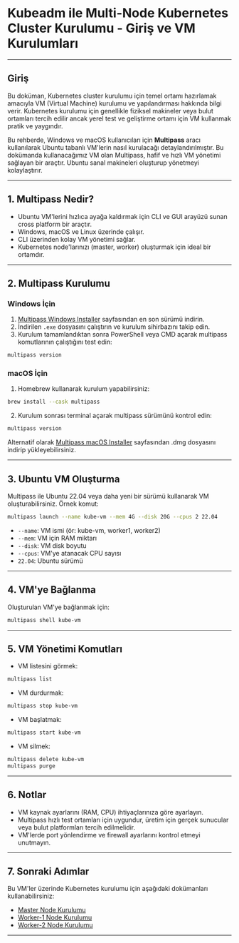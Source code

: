 # Kubeadm ile Multi-Node Kubernetes Cluster Kurulumu - Giriş ve VM Kurulumları

---

## Giriş

Bu doküman, Kubernetes cluster kurulumu için temel ortamı hazırlamak amacıyla VM (Virtual Machine) kurulumu ve yapılandırması hakkında bilgi verir. Kubernetes kurulumu için genellikle fiziksel makineler veya bulut ortamları tercih edilir ancak yerel test ve geliştirme ortamı için VM kullanmak pratik ve yaygındır.  

Bu rehberde, Windows ve macOS kullanıcıları için **Multipass** aracı kullanılarak Ubuntu tabanlı VM'lerin nasıl kurulacağı detaylandırılmıştır. Bu dokümanda kullanacağımız VM olan Multipass, hafif ve hızlı VM yönetimi sağlayan bir araçtır. Ubuntu sanal makineleri oluşturup yönetmeyi kolaylaştırır.

---

## 1. Multipass Nedir?

- Ubuntu VM'lerini hızlıca ayağa kaldırmak için CLI ve GUI arayüzü sunan cross platform bir araçtır.
- Windows, macOS ve Linux üzerinde çalışır.
- CLI üzerinden kolay VM yönetimi sağlar.
- Kubernetes node'larınızı (master, worker) oluşturmak için ideal bir ortamdır.

---

## 2. Multipass Kurulumu

### Windows İçin

1. [Multipass Windows Installer](https://github.com/canonical/multipass/releases/latest) sayfasından en son sürümü indirin.  
2. İndirilen `.exe` dosyasını çalıştırın ve kurulum sihirbazını takip edin.  
3. Kurulum tamamlandıktan sonra PowerShell veya CMD açarak multipass komutlarının çalıştığını test edin:

```powershell
multipass version
```

### macOS İçin

1. Homebrew kullanarak kurulum yapabilirsiniz:

```bash
brew install --cask multipass
```

2. Kurulum sonrası terminal açarak multipass sürümünü kontrol edin:

```bash
multipass version
```

Alternatif olarak [Multipass macOS Installer](https://github.com/canonical/multipass/releases/latest) sayfasından .dmg dosyasını indirip yükleyebilirsiniz.

---

## 3. Ubuntu VM Oluşturma

Multipass ile Ubuntu 22.04 veya daha yeni bir sürümü kullanarak VM oluşturabilirsiniz. Örnek komut:

```bash
multipass launch --name kube-vm --mem 4G --disk 20G --cpus 2 22.04
```

- `--name`: VM ismi (ör: kube-vm, worker1, worker2)  
- `--mem`: VM için RAM miktarı  
- `--disk`: VM disk boyutu  
- `--cpus`: VM'ye atanacak CPU sayısı  
- `22.04`: Ubuntu sürümü  

---

## 4. VM'ye Bağlanma

Oluşturulan VM'ye bağlanmak için:

```bash
multipass shell kube-vm
```

---

## 5. VM Yönetimi Komutları

- VM listesini görmek:

```bash
multipass list
```

- VM durdurmak:

```bash
multipass stop kube-vm
```

- VM başlatmak:

```bash
multipass start kube-vm
```

- VM silmek:

```bash
multipass delete kube-vm
multipass purge
```

---

## 6. Notlar

- VM kaynak ayarlarını (RAM, CPU) ihtiyaçlarınıza göre ayarlayın.  
- Multipass hızlı test ortamları için uygundur, üretim için gerçek sunucular veya bulut platformları tercih edilmelidir.  
- VM'lerde port yönlendirme ve firewall ayarlarını kontrol etmeyi unutmayın.



---

## 7. Sonraki Adımlar

Bu VM'ler üzerinde Kubernetes kurulumu için aşağıdaki dokümanları kullanabilirsiniz:

- [Master Node Kurulumu](./master-node-setup/README.md)  
- [Worker-1 Node Kurulumu](./worker-1-node-setup/README.md)  
- [Worker-2 Node Kurulumu](./worker-2-node-setup/README.md)  

  
---



